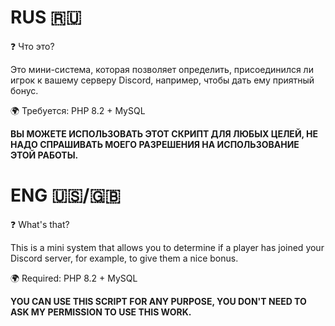 RUS 🇷🇺
=
❓ Что это?

Это мини-система, которая позволяет определить, присоединился ли игрок к вашему серверу Discord, например, чтобы дать ему приятный бонус.


🌍 Требуется:
PHP 8.2 + MySQL

**ВЫ МОЖЕТЕ ИСПОЛЬЗОВАТЬ ЭТОТ СКРИПТ ДЛЯ ЛЮБЫХ ЦЕЛЕЙ, НЕ НАДО СПРАШИВАТЬ МОЕГО РАЗРЕШЕНИЯ НА ИСПОЛЬЗОВАНИЕ ЭТОЙ РАБОТЫ.**


ENG 🇺🇸/🇬🇧
=
❓ What's that?

This is a mini system that allows you to determine if a player has joined your Discord server, for example, to give them a nice bonus.


🌍 Required:
PHP 8.2 + MySQL

**YOU CAN USE THIS SCRIPT FOR ANY PURPOSE, YOU DON'T NEED TO ASK MY PERMISSION TO USE THIS WORK.**
